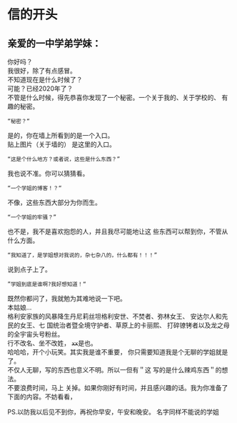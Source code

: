 # 信的开头
## 亲爱的一中学弟学妹：
  你好吗？  
  我很好，除了有点感冒。  
  不知道现在是什么时候了？  
  可能？已经2020年了？  
  不管是什么时候，得先恭喜你发现了一个秘密。一个关于我的、关于学校的、
有趣的秘密。

    “秘密？“  
是的，你在墙上所看到的是一个入口。  
贴上图片（关于墙的）  是这里的入口。

    “这是个什么地方？或者说，这些是什么东西？”
  我也说不准。你可以猜猜看。
    
    “一个学姐的博客！？“  
不像，这些东西大部分为你而生。  
    
    “一个学姐的牢骚？”  
也不是，我不是喜欢抱怨的人，并且我尽可能地让这
些东西可以帮到你，不管从什么方面。  
    
    “我知道了，是学姐想对我说的，杂七杂八的，什么都有！！！”  
说到点子上了。  

    ”学姐到底是谁啊?我好想知道！“
  既然你都问了，我就勉为其难地说一下吧。  
  本姑娘…  
格利安家族的风暴降生丹尼莉丝坦格利安世、不焚者、弥林女王、
安达尔人和先民的女王、七
国统治者暨全境守护者、草原上的卡丽熙、
打碎镣铐者以及龙之母的全宇宙头号粉丝。  
  行不改名、坐不改姓， 
~~`xx`~~是也。  
哈哈哈，开个小玩笑。其实我是谁不重要，
你只需要知道我是个无聊的学姐就是了。  
不仅人无聊，写的东西也意义不明。所以一但有＂这
写的是什么辣鸡东西＂的想法。  
不要浪费时间，马上
关掉。如果你刚好有时间，并且感兴趣的话。我为你准备了
下面的内容。不妨看看，


PS.以防我以后见不到你，再祝你早安，午安和晚安。
名字同样不能说的学姐
